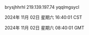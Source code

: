 brysjhhrhl 219.139.197.74 yqqlmgsycl

2024年 11月 02日 星期六 16:40:01 CST

2024年 11月 02日 星期六 08:40:01 GMT
